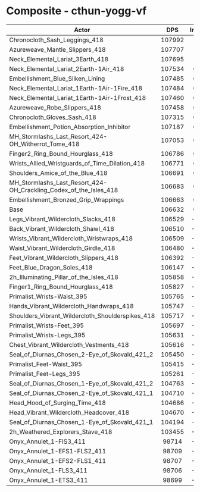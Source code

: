 # Composite - cthun-yogg-vf
| Actor | DPS | Increase |
|---|:---:|:---:|
|Chronocloth_Sash_Leggings_418|107992|1.28%|
|Azureweave_Mantle_Slippers_418|107707|1.01%|
|Neck_Elemental_Lariat_3Earth_418|107695|1.00%|
|Neck_Elemental_Lariat_2Earth-1Air_418|107534|0.85%|
|Embellishment_Blue_Silken_Lining|107485|0.80%|
|Neck_Elemental_Lariat_1Earth-1Air-1Fire_418|107484|0.80%|
|Neck_Elemental_Lariat_1Earth-1Air-1Frost_418|107460|0.78%|
|Azureweave_Robe_Slippers_418|107458|0.77%|
|Chronocloth_Gloves_Sash_418|107315|0.64%|
|Embellishment_Potion_Absorption_Inhibitor|107187|0.52%|
|MH_Stormlashs_Last_Resort_424-OH_Witherrot_Tome_418|107053|0.40%|
|Finger2_Ring_Bound_Hourglass_418|106786|0.14%|
|Wrists_Allied_Wristguards_of_Time_Dilation_418|106771|0.13%|
|Shoulders_Amice_of_the_Blue_418|106691|0.06%|
|MH_Stormlashs_Last_Resort_424-OH_Crackling_Codex_of_the_Isles_418|106683|0.05%|
|Embellishment_Bronzed_Grip_Wrappings|106663|0.03%|
|Base|106632|0.00%|
|Legs_Vibrant_Wildercloth_Slacks_418|106529|-0.10%|
|Back_Vibrant_Wildercloth_Shawl_418|106510|-0.11%|
|Wrists_Vibrant_Wildercloth_Wristwraps_418|106509|-0.12%|
|Waist_Vibrant_Wildercloth_Girdle_418|106480|-0.14%|
|Feet_Vibrant_Wildercloth_Slippers_418|106392|-0.22%|
|Feet_Blue_Dragon_Soles_418|106147|-0.45%|
|2h_Illuminating_Pillar_of_the_Isles_418|105858|-0.73%|
|Finger1_Ring_Bound_Hourglass_418|105827|-0.75%|
|Primalist_Wrists-Waist_395|105765|-0.81%|
|Hands_Vibrant_Wildercloth_Handwraps_418|105747|-0.83%|
|Shoulders_Vibrant_Wildercloth_Shoulderspikes_418|105717|-0.86%|
|Primalist_Wrists-Feet_395|105697|-0.88%|
|Primalist_Wrists-Legs_395|105631|-0.94%|
|Chest_Vibrant_Wildercloth_Vestments_418|105616|-0.95%|
|Seal_of_Diurnas_Chosen_2-Eye_of_Skovald_421_2|105450|-1.11%|
|Primalist_Feet-Waist_395|105415|-1.14%|
|Primalist_Feet-Legs_395|105261|-1.29%|
|Seal_of_Diurnas_Chosen_1-Eye_of_Skovald_421_2|104763|-1.75%|
|Seal_of_Diurnas_Chosen_2-Eye_of_Skovald_421_1|104710|-1.80%|
|Head_Hood_of_Surging_Time_418|104686|-1.82%|
|Head_Vibrant_Wildercloth_Headcover_418|104670|-1.84%|
|Seal_of_Diurnas_Chosen_1-Eye_of_Skovald_421_1|104194|-2.29%|
|2h_Weathered_Explorers_Stave_418|103455|-2.98%|
|Onyx_Annulet_1-FIS3_411|98714|-7.43%|
|Onyx_Annulet_1-EFS1-FLS2_411|98709|-7.43%|
|Onyx_Annulet_1-EFS2-FLS1_411|98707|-7.43%|
|Onyx_Annulet_1-FLS3_411|98706|-7.43%|
|Onyx_Annulet_1-ETS3_411|98699|-7.44%|
